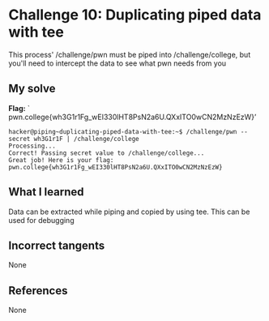 # Challenge 10: Duplicating piped data with tee
This process' /challenge/pwn must be piped into /challenge/college, but you'll need to intercept the data to see what pwn needs from you

## My solve
**Flag:** ` pwn.college{wh3G1r1Fg_wEI330lHT8PsN2a6U.QXxITO0wCN2MzNzEzW}’


```
hacker@piping~duplicating-piped-data-with-tee:~$ /challenge/pwn --secret wh3G1r1F | /challenge/college
Processing...
Correct! Passing secret value to /challenge/college...
Great job! Here is your flag:
pwn.college{wh3G1r1Fg_wEI330lHT8PsN2a6U.QXxITO0wCN2MzNzEzW}
```

## What I learned
Data can be extracted while piping and copied by using tee. This can be used for debugging

## Incorrect tangents
None

## References
None
